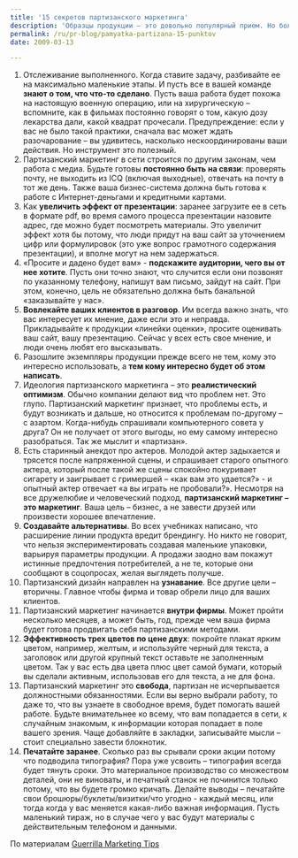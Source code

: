 ```yaml
---
title: '15 секретов партизанского маркетинга'
description: 'Образцы продукции – это довольно популярный прием. Но более эффективно использовать методику «пробного пользования». Образец продукции – это только часть необходимого товара, и никаких дальнейших обязательств. Пробное пользование – это другое. Пробное пользование – это услуга, которую вовсю используют разные сайты, предлагая месяц пользования архивами по сниженной цене, таким образом клиент получает продукцию, которая ему нужна, в полном объеме.  Если продукт хорош и нужен, клиент с радостью продолжит вам платить - только немного большую сумму'
permalink: /ru/pr-blog/pamyatka-partizana-15-punktov
date: 2009-03-13

---
```


<ol>
<li>Отслеживание выполненного. Когда ставите задачу, разбивайте ее на максимально маленькие этапы. И пусть все в вашей команде <strong>знают о том, что что-то сделано</strong>. Пусть ваша работа будет похожа на настоящую военную операцию, или на хирургическую – вспомните, как в фильмах постоянно говорят о том, какую дозу лекарства дали, какой квадрат прочесали. Предупреждение: если у вас не было такой практики, сначала вас может ждать разочарование – вы удивитесь, насколько нескоординированы ваши действия. Но инструмент это полезный. </li>
<li>Партизанский маркетинг в сети строится по другим законам, чем работа с медиа. Будьте готовы <strong>постоянно быть на связи</strong>: проверять почту, не выходить из ICQ (включая выходные), отвечать на почту в тот же день. Также ваша бизнес-система должна быть готова к  работе с Интернет-деньгами и кредитными картами.</li>
<li>Как <strong>увеличить эффект от презентации</strong>: заранее загрузите ее в сеть в формате pdf, во время самого процесса презентации назовите адрес, где можно будет посмотреть материалы. Это увеличит эффект хотя бы потому, что люди придут на ваш сайт за уточнением цифр или формулировок (это уже вопрос грамотного содержания презентации), и вполне могут на нем задержаться. </li>
<li>«Просите и дадено будет вам» - <strong>подскажите аудитории, чего вы от нее хотите</strong>. Пусть они точно знают, что случится если они позвонят по указанному телефону, напишут вам письмо, зайдут на сайт. При этом, конечно, цель не обязательно должна быть банальной «заказывайте у нас».</li>
<li><strong>Вовлекайте ваших клиентов в разговор</strong>. Им всегда важно знать, что вас интересует их мнение, даже если это и неправда. Прикладывайте к продукции «линейки оценки», просите оценивать ваш сайт, вашу презентацию. Сейчас у всех есть свое мнение, и люди очень любят его высказывать.</li>
<li>Разошлите экземпляры продукции прежде всего не тем, кому это интересно использовать, а <strong>тем кому интересно будет об этом написать</strong>.</li>
<li>Идеология партизанского маркетинга – это <strong>реалистический оптимизм</strong>. Обычно компании делают вид что проблем нет. Это глупо. Партизанский маркетинг признает, что проблемы есть, и будут возникать и дальше, но относится к проблемам по-другому – с азартом. Когда-нибудь спрашивали компьютерного совета у друга? Он не получает от этого выгоды, но ему самому интересно разобраться. Так же мыслит и «партизан».</li>
<li>Есть старинный анекдот про актеров. Молодой актер задыхается и трясется после напряженной сцены, и спрашивает старого опытного актера, который после такой же сцены спокойно покуривает сигарету и заигрывает с гримершей – «как вам это удается?» - и опытный актер отвечает «а вы играть не пробовали?». Несмотря на все дружелюбие и человеческий подход, <strong>партизанский маркетинг – это маркетинг</strong>. Ваша цель – бизнес, а не завести друзей или произвести хорошее впечатление.</li>
<li><strong>Создавайте альтернативы</strong>. Во всех учебниках написано, что расширение линии продукта вредит брендингу. Но никто не говорит, что нельзя экспериментировать создавая маленькие упаковки, варьируя параметры продукции. А продажи заодно вам покажут истинные предпочтения потребителей, а не те, которые они сообщают в соцопросах, желая выглядеть получше. </li>
<li>Партизанский дизайн направлен на <strong>узнавание</strong>. Все другие цели – вторичны. Главное чтобы фирма и товар обрели лицо для ваших клиентов. </li>
<li>Партизанский маркетинг начинается <strong>внутри фирмы</strong>. Может пройти несколько месяцев, а может быть, год, прежде чем ваша фирма будет готова продвигать себя партизанскими методами.</li>
<li><strong>Эффективность трех цветов по цене двух</strong>: покройте плакат ярким цветом, например, желтым, и используйте черный для текста, а заголовок или другой крупный текст оставьте не заполненным цветом. Так у вас есть два цвета плюс цвет самой бумаги, который вы сделали активным, использовав его для текста,  а не для фона.</li>
<li>	Партизанский маркетинг это <strong>свобода</strong>, партизан не исчерпывается должностными обязанностями. Если вы верно выбрали работу, то даже то, что вы узнаете в свободное время, будет помогать вашей работе. Будьте внимательнее ко всему, что вам попадается в сети, к случайным знакомым, к информации которая попадает в поле вашего зрения. Чаще добавляйте в закладки, записывайте мысли – стоит специально завести блокнотик. </li>
<li><strong>Печатайте заранее</strong>. Сколько раз вы срывали сроки акции потому что подводила типография? Пора уже усвоить – типография всегда будет тянуть сроки. Это материальное производство со множеством деталей, они не виноваты, и печатный станок не починится только потому, что вы будете громко кричать. Делайте выводы – печатайте свои брошюры/буклеты/визитки/что угодно - каждый месяц, или тогда когда у вас меняется какая-либо важная информация. Пусть маленький тираж, но в случае чего у вас будут материалы с действительным телефоном и данными.</li>
</ol>

По материалам <a href="https://gmarketing.com/tips/month/032009">Guerrilla Marketing Tips</a>

